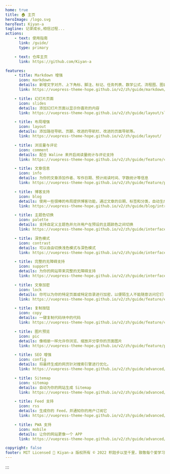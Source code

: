 ```yaml
---
home: true
title: 🏠 主页
heroImage: /logo.svg
heroText: Kiyan-a
tagline: 记录成长,相信过程...
actions:
    - text: 使用指南
      link: /guide/
      type: primary

    - text: 仓库主页
      link: https://github.com/Kiyan-a

features:
    - title: Markdown 增强
      icon: markdown
      details: 新增文字对齐、上下角标、脚注、标记、任务列表、数学公式、流程图、图表与幻灯片支持
      link: https://vuepress-theme-hope.github.io/v2/zh/guide/markdown/

    - title: 幻灯片页面
      icon: slides
      details: 添加幻灯片页面以显示你喜欢的内容
      link: https://vuepress-theme-hope.github.io/v2/zh/guide/layout/slides

    - title: 布局增强
      icon: layout
      details: 添加路径导航、页脚、改进的导航栏、改进的页面导航等。
      link: https://vuepress-theme-hope.github.io/v2/zh/guide/layout/

    - title: 浏览量与评论
      icon: comment
      details: 配合 Waline 来开启阅读量统计与评论支持
      link: https://vuepress-theme-hope.github.io/v2/zh/guide/feature/comment.html

    - title: 文章信息
      icon: info
      details: 为你的文章添加作者、写作日期、预计阅读时间、字数统计等信息
      link: https://vuepress-theme-hope.github.io/v2/zh/guide/feature/page-info.html

    - title: 博客支持
      icon: blog
      details: 使用一些很棒的布局提供博客功能，通过文章的日期、标签和分类，自动生成文章、分类、标签与时间轴列表
      link: https://vuepress-theme-hope.github.io/v2/zh/guide/blog/intro.html

    - title: 主题色切换
      icon: palette
      details: 支持自定义主题色并允许用户在预设的主题颜色之间切换
      link: https://vuepress-theme-hope.github.io/v2/zh/guide/interface/theme-color.html

    - title: 深色模式
      icon: contrast
      details: 可以自由切换浅色模式与深色模式
      link: https://vuepress-theme-hope.github.io/v2/zh/guide/interface/darkmode.html

    - title: 完整的无障碍支持
      icon: support
      details: 为你的网站带来完整的无障碍支持
      link: https://vuepress-theme-hope.github.io/v2/zh/guide/interface/accessibility.html

    - title: 文章加密
      icon: lock
      details: 你可以为你的特定页面或特定目录进行加密，以便陌生人不能随意访问它们
      link: https://vuepress-theme-hope.github.io/v2/zh/guide/feature/encrypt.html

    - title: 复制按钮
      icon: copy
      details: 一键复制代码块中的代码
      link: https://vuepress-theme-hope.github.io/v2/zh/guide/feature/copy-code.html

    - title: 图片预览
      icon: pic
      details: 像相册一样允许你浏览、缩放并分享你的页面图片
      link: https://vuepress-theme-hope.github.io/v2/zh/guide/feature/photo-swipe.html

    - title: SEO 增强
      icon: config
      details: 将最终生成的网页针对搜索引擎进行优化。
      link: https://vuepress-theme-hope.github.io/v2/zh/guide/advanced/seo.html

    - title: Sitemap
      icon: sitemap
      details: 自动为你的网站生成 Sitemap
      link: https://vuepress-theme-hope.github.io/v2/zh/guide/advanced/sitemap.html

    - title: Feed 支持
      icon: rss
      details: 生成你的 Feed，并通知你的用户订阅它
      link: https://vuepress-theme-hope.github.io/v2/zh/guide/advanced/feed.html

    - title: PWA 支持
      icon: mobile
      details: 让你的网站更像一个 APP
      link: https://vuepress-theme-hope.github.io/v2/zh/guide/advanced/pwa.html

copyright: false
footer: MIT Licensed 🧷 Kiyan-a 版权所有 © 2022 积跬步以至千里，致敬每个爱学习的你！😁
---
```


:::
